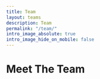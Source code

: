 ```yaml
---
title: Team
layout: teams
description: Team
permalink: "/team/"
intro_image_absolute: true
intro_image_hide_on_mobile: false
---
```


# Meet The Team


